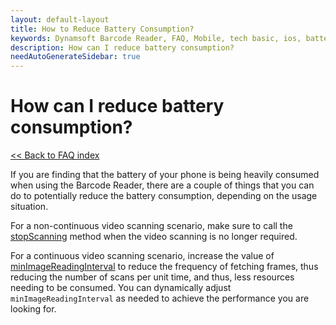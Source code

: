 ```yaml
---
layout: default-layout
title: How to Reduce Battery Consumption?
keywords: Dynamsoft Barcode Reader, FAQ, Mobile, tech basic, ios, battery, consumption
description: How can I reduce battery consumption?
needAutoGenerateSidebar: true
---
```


# How can I reduce battery consumption?

[<< Back to FAQ index](index.md)

If you are finding that the battery of your phone is being heavily consumed when using the Barcode Reader, there are a couple of things that you can do to potentially reduce the battery consumption, depending on the usage situation.

For a non-continuous video scanning scenario, make sure to call the [stopScanning](../api-reference/primary-video.md#stopscanning) method when the video scanning is no longer required.

For a continuous video scanning scenario, increase the value of [minImageReadingInterval](../api-reference/primary-video.md#minimagereadinginterval) to reduce the frequency of fetching frames, thus reducing the number of scans per unit time, and thus, less resources needing to be consumed. You can dynamically adjust `minImageReadingInterval` as needed to achieve the performance you are looking for.